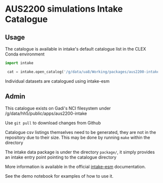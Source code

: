 # AUS2200 simulations Intake Catalogue

## Usage

The catalogue is available in intake's default catalogue list in the CLEX Conda
environment

```python
import intake

 cat = intake.open_catalog('/g/data/ua8/Working/packages/aus2200-intake/catalogue.yaml') 
```

Individual datasets are catalogued using intake-esm

## Admin

This catalogue exists on Gadi's NCI filesystem under /g/data/hh5/public/apps/aus2200-intake

Use `git pull` to download changes from Github

Catalogue csv listings themselves need to be generated, they are not in the
repository due to their size. This may be done by running `make` within the
directory

The intake data package is under the directory `package/`, it simply provides
an intake entry point pointing to the catalogue directory


More information is available in the official [intake-esm](https://intake-esm.readthedocs.io/en/latest/) documentation.

See the demo notebook for examples of how to use it.
